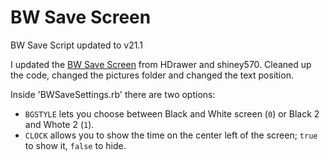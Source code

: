 # BW Save Screen
BW Save Script updated to v21.1

I updated the [BW Save Screen](https://reliccastle.com/resources/460/) from HDrawer and shiney570. Cleaned up the code, changed the pictures folder and changed the text position.

Inside 'BWSaveSettings.rb' there are two options:
* `BGSTYLE` lets you choose between Black and White screen (`0`) or Black 2 and Whote 2 (`1`).
* `CLOCK` allows you to show the time on the center left of the screen; `true` to show it, `false` to hide.
